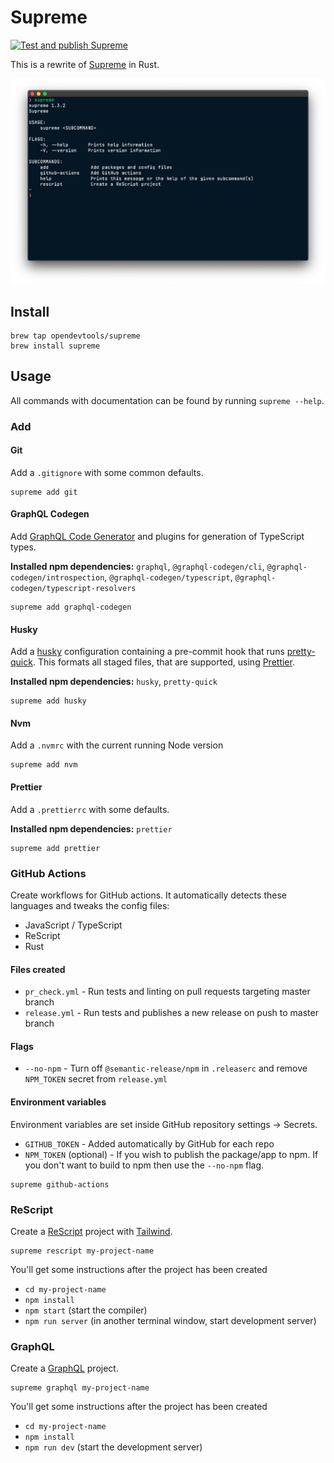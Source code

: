 # Supreme

[![Test and publish Supreme](https://github.com/opendevtools/supreme-rs/workflows/Test%20and%20publish%20Supreme/badge.svg?branch=main)](https://github.com/opendevtools/supreme-rs/actions?query=workflow%3A%22Test+and+publish+Supreme%22)

This is a rewrite of [Supreme](https://github.com/opendevtools/supreme) in Rust.

![Screenshot of Supreme running in terminal](/docs/supreme.png)

## Install

```
brew tap opendevtools/supreme
brew install supreme
```

## Usage

All commands with documentation can be found by running `supreme --help`.

### Add

#### Git

Add a `.gitignore` with some common defaults.

```
supreme add git
```

#### GraphQL Codegen

Add [GraphQL Code Generator](https://graphql-code-generator.com/) and
plugins for generation of TypeScript types.

**Installed npm dependencies:** `graphql`, `@graphql-codegen/cli`, `@graphql-codegen/introspection`, `@graphql-codegen/typescript`, `@graphql-codegen/typescript-resolvers`

```
supreme add graphql-codegen
```

#### Husky

Add a [husky](https://github.com/typicode/husky) configuration containing a pre-commit hook that runs [pretty-quick](https://github.com/azz/pretty-quick). This formats all staged files, that are supported, using [Prettier](http://prettier.io/).

**Installed npm dependencies:** `husky`, `pretty-quick`

```
supreme add husky
```

#### Nvm

Add a `.nvmrc` with the current running Node version

```
supreme add nvm
```

#### Prettier

Add a `.prettierrc` with some defaults.

**Installed npm dependencies:** `prettier`

```
supreme add prettier
```

### GitHub Actions

Create workflows for GitHub actions. It automatically detects these languages
and tweaks the config files:

- JavaScript / TypeScript
- ReScript
- Rust

#### Files created

- `pr_check.yml` - Run tests and linting on pull requests targeting master branch
- `release.yml` - Run tests and publishes a new release on push to master branch

#### Flags

- `--no-npm` - Turn off `@semantic-release/npm` in `.releaserc` and remove `NPM_TOKEN` secret from `release.yml`

#### Environment variables

Environment variables are set inside GitHub repository settings -> Secrets.

- `GITHUB_TOKEN` - Added automatically by GitHub for each repo
- `NPM_TOKEN` (optional) - If you wish to publish the package/app to npm. If you don't want to build to npm then use the `--no-npm` flag.

```
supreme github-actions
```

### ReScript

Create a [ReScript](http://rescript-lang.org/) project with
[Tailwind](https://tailwindcss.com/).

```
supreme rescript my-project-name
```

You'll get some instructions after the project has been created

- `cd my-project-name`
- `npm install`
- `npm start` (start the compiler)
- `npm run server` (in another terminal window, start development server)

### GraphQL

Create a [GraphQL](https://graphql.org/) project.

```
supreme graphql my-project-name
```

You'll get some instructions after the project has been created

- `cd my-project-name`
- `npm install`
- `npm run dev` (start the development server)
